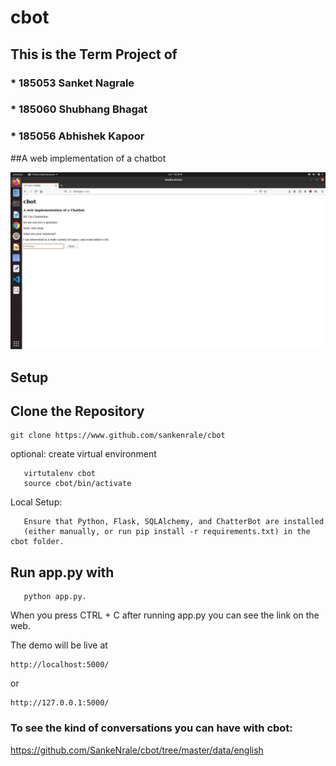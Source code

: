 # cbot
## This is the Term Project of
### * 185053 Sanket Nagrale 
### * 185060 Shubhang Bhagat 
### * 185056 Abhishek Kapoor 


##A web implementation of a chatbot

![alt text](https://github.com/sankenrale/cbot/blob/master/cbot.jpg?raw=true)


## Setup
## Clone the Repository

    git clone https://www.github.com/sankenrale/cbot

optional:
create virtual environment
       
       virtutalenv cbot
       source cbot/bin/activate    
    
Local Setup:                  
                  
       Ensure that Python, Flask, SQLAlchemy, and ChatterBot are installed
       (either manually, or run pip install -r requirements.txt) in the cbot folder.
                            
## Run app.py with 
       
       python app.py.
       
When you press CTRL + C after running app.py you can see the link on the web.
       
The demo will be live at 
       
    http://localhost:5000/ 
       
or       
    
    http://127.0.0.1:5000/
    
### To see the kind of conversations you can have with cbot:

https://github.com/SankeNrale/cbot/tree/master/data/english

